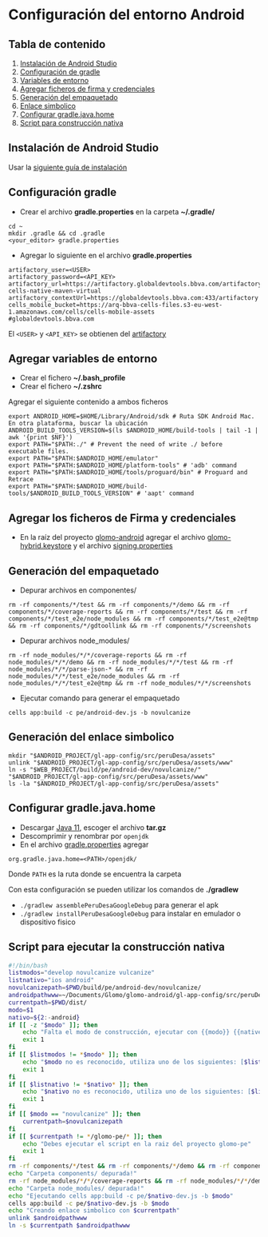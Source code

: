 # Configuración del entorno Android

## Tabla de contenido 

1. [Instalación de Android Studio](#instalación-de-android-studio)
2. [Configuración de gradle](#configuración-gradle)
3. [Variables de entorno](#agregar-variables-de-entorno)
4. [Agregar ficheros de firma y credenciales](#agregar-los-ficheros-de-firma-y-credenciales)
5. [Generación del empaquetado](#generación-del-empaquetado)
6. [Enlace simbolico](#generación-del-enlace-simbolico)
7. [Configurar gradle.java.home](#configurar-gradlejavahome)
8. [Script para construcción nativa](#script-para-ejecutar-la-construcción-nativa)

## Instalación de Android Studio 

Usar la [siguiente guía de instalación](https://medium.com/@gracenikole/c%C3%B3mo-instalar-el-ide-android-studio-en-linux-ubuntu-4f0eb5a80f18)

## Configuración gradle

* Crear el archivo **gradle.properties** en la carpeta **~/.gradle/**

```
cd ~
mkdir .gradle && cd .gradle
<your_editor> gradle.properties
```

* Agregar lo siguiente en el archivo **gradle.properties**

```
artifactory_user=<USER>
artifactory_password=<API_KEY>
artifactory_url=https://artifactory.globaldevtools.bbva.com/artifactory/gl-cells-native-maven-virtual
artifactory_contextUrl=https://globaldevtools.bbva.com:433/artifactory
cells_mobile_bucket=https://arq-bbva-cells-files.s3-eu-west-1.amazonaws.com/cells/cells-mobile-assets
#globaldevtools.bbva.com
```

El `<USER>` y `<API_KEY>` se obtienen del [artifactory](https://globaldevtools.bbva.com/artifactory/webapp/#/profile) 

## Agregar variables de entorno

* Crear el fichero **~/.bash_profile**
* Crear el fichero **~/.zshrc**

Agregar el siguiente contenido a ambos ficheros

```
export ANDROID_HOME=$HOME/Library/Android/sdk # Ruta SDK Android Mac. En otra plataforma, buscar la ubicación
ANDROID_BUILD_TOOLS_VERSION=$(ls $ANDROID_HOME/build-tools | tail -1 | awk '{print $NF}')
export PATH="$PATH:./" # Prevent the need of write ./ before executable files.
export PATH="$PATH:$ANDROID_HOME/emulator"
export PATH="$PATH:$ANDROID_HOME/platform-tools" # 'adb' command
export PATH="$PATH:$ANDROID_HOME/tools/proguard/bin" # Proguard and Retrace
export PATH="$PATH:$ANDROID_HOME/build-tools/$ANDROID_BUILD_TOOLS_VERSION" # 'aapt' command
```

## Agregar los ficheros de Firma y credenciales

* En la raíz del proyecto [glomo-android](https://globaldevtools.bbva.com/bitbucket/projects/GLOMO/repos/glomo-android/browse) agregar el archivo [glomo-hybrid.keystore](https://drive.google.com/file/d/1VBirK6Yr17RQuHzHxQdutHMhLa6bRq1U/view) y el archivo [signing.properties](https://drive.google.com/file/d/1bwXpsvCedZT-AKHQSSWrfVD9v9ZcW2S6/view)



## Generación del empaquetado

* Depurar archivos en componentes/

```
rm -rf components/*/test && rm -rf components/*/demo && rm -rf components/*/coverage-reports && rm -rf components/*/test && rm -rf components/*/test_e2e/node_modules && rm -rf components/*/test_e2e@tmp && rm -rf components/*/gdtoollink && rm -rf components/*/screenshots
```

* Depurar archivos node_modules/

```
rm -rf node_modules/*/*/coverage-reports && rm -rf node_modules/*/*/demo && rm -rf node_modules/*/*/test && rm -rf node_modules/*/*/parse-json-* && rm -rf node_modules/*/*/test_e2e/node_modules && rm -rf node_modules/*/*/test_e2e@tmp && rm -rf node_modules/*/*/screenshots
```

* Ejecutar comando para generar el empaquetado 

```
cells app:build -c pe/android-dev.js -b novulcanize
```

## Generación del enlace simbolico

```
mkdir "$ANDROID_PROJECT/gl-app-config/src/peruDesa/assets"
unlink "$ANDROID_PROJECT/gl-app-config/src/peruDesa/assets/www"
ln -s "$WEB_PROJECT/build/pe/android-dev/novulcanize/" "$ANDROID_PROJECT/gl-app-config/src/peruDesa/assets/www"
ls -la "$ANDROID_PROJECT/gl-app-config/src/peruDesa/assets"
```

## Configurar gradle.java.home

* Descargar [Java 11](https://www.openlogic.com/openjdk-downloads?field_java_parent_version_target_id=406&field_operating_system_target_id=All&field_architecture_target_id=All&field_java_package_target_id=All), escoger el archivo **tar.gz**
* Descomprimir y renombrar por `openjdk`
* En el archivo [gradle.properties](#configuración-gradle) agregar 
```
org.gradle.java.home=<PATH>/openjdk/
```
Donde `PATH` es la ruta donde se encuentra la carpeta

Con esta configuración se pueden utilizar los comandos de **./gradlew**

* `./gradlew assemblePeruDesaGoogleDebug` para generar el apk
* `./gradlew installPeruDesaGoogleDebug` para instalar en emulador o dispositivo fisico

## Script para ejecutar la construcción nativa

```bash
#!/bin/bash
listmodos="develop novulcanize vulcanize"
listnativo="ios android"
novulcanizepath=$PWD/build/pe/android-dev/novulcanize/
androidpathwww=~/Documents/Glomo/glomo-android/gl-app-config/src/peruDesa/assets/www #change for your android path
currentpath=$PWD/dist/
modo=$1
nativo=${2:-android}
if [[ -z "$modo" ]]; then
	echo "Falta el modo de construcción, ejecutar con {{modo}} {{native}} (native default android)"
	exit 1
fi
if [[ $listmodos != *$modo* ]]; then
	echo "$modo no es reconocido, utiliza uno de los siguientes: [$listmodos]"
	exit 1
fi
if [[ $listnativo != *$nativo* ]]; then
	echo "$nativo no es reconocido, utiliza uno de los siguientes: [$listnativo]"
	exit 1
fi
if [[ $modo == "novulcanize" ]]; then
	currentpath=$novulcanizepath
fi
if [[ $currentpath != */glomo-pe/* ]]; then
	echo "Debes ejecutar el script en la raiz del proyecto glomo-pe"
	exit 1
fi
rm -rf components/*/test && rm -rf components/*/demo && rm -rf components/*/coverage-reports && rm -rf components/*/test && rm -rf components/*/test_e2e/node_modules && rm -rf components/*/test_e2e@tmp && rm -rf components/*/gdtoollink && rm -rf components/*/screenshots
echo "Carpeta components/ depurada!"
rm -rf node_modules/*/*/coverage-reports && rm -rf node_modules/*/*/demo && rm -rf node_modules/*/*/test && rm -rf node_modules/*/*/parse-json-* && rm -rf node_modules/*/*/test_e2e/node_modules && rm -rf node_modules/*/*/test_e2e@tmp && rm -rf node_modules/*/*/screenshots
echo "Carpeta node_modules/ depurada!"
echo "Ejecutando cells app:build -c pe/$nativo-dev.js -b $modo"
cells app:build -c pe/$nativo-dev.js -b $modo
echo "Creando enlace simbolico con $currentpath"
unlink $androidpathwww
ln -s $currentpath $androidpathwww
```


